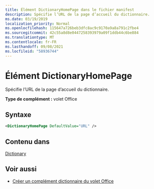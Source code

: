 ```yaml
---
title: Élément DictionaryHomePage dans le fichier manifest
description: Spécifie l’URL de la page d’accueil du dictionnaire.
ms.date: 03/19/2019
localization_priority: Normal
ms.openlocfilehash: 115647a726beb3dfc8ac9c9170a9a8a791c2fbe4
ms.sourcegitcommit: 42c55a8d8e0447258393979a09f1ddb44c6be884
ms.translationtype: MT
ms.contentlocale: fr-FR
ms.lasthandoff: 09/08/2021
ms.locfileid: "58936744"
---
```

# <a name="dictionaryhomepage-element"></a>Élément DictionaryHomePage

Spécifie l’URL de la page d’accueil du dictionnaire.

**Type de complément :** volet Office

## <a name="syntax"></a>Syntaxe

```XML
<DictionaryHomePage DefaultValue="URL" />
```

## <a name="contained-in"></a>Contenu dans

[Dictionary](dictionary.md)

## <a name="see-also"></a>Voir aussi

- [Créer un complément dictionnaire du volet Office](../../word/dictionary-task-pane-add-ins.md)
